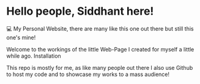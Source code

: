 # Hello people, Siddhant here!
💻 My Personal Website, there are many like this one out there but still this one's mine!

Welcome to the workings of the little Web-Page I created for myself a little while ago.
Installation

This repo is mostly for me, as like many people out there I also use Github to host my code and to showcase my works to a mass audience!
